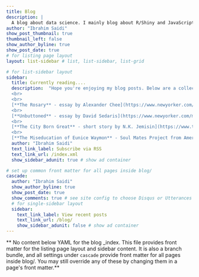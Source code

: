 ```yaml
---
title: Blog
description: |
  A blog about data science. I mainly blog about R/Shiny and JavaScript
author: "Ibrahim Saidi"
show_post_thumbnail: true
thumbnail_left: false
show_author_byline: true
show_post_date: true
# for listing page layout
layout: list-sidebar # list, list-sidebar, list-grid

# for list-sidebar layout
sidebar: 
  title: Currently reading....
  description:  "Hope you're enjoying my blog posts. Below are a collection of books and articles I'm currently reading:
  <br>
  <br>
  [**The Rosary** - essay by Alexander Chee](https://www.newyorker.com/culture/personal-history/the-rosary)
  <br>
  [**Unbuttoned** - essay by David Sedaris](https://www.newyorker.com/magazine/2020/03/02/unbuttoned)
  <br>
  [**The City Born Great** - short story by N.K. Jemisin](https://www.tor.com/2016/09/28/the-city-born-great/)
  <br>
  [**The Miseducation of Eunice Waymon** - Soul Mates Project from Amerigo Gazaway ](https://www.youtube.com/watch?v=-THq0-EDJrE)"
  author: "Ibrahim Saidi"
  text_link_label: Subscribe via RSS
  text_link_url: /index.xml
  show_sidebar_adunit: true # show ad container

# set up common front matter for all pages inside blog/
cascade:
  author: "Ibrahim Saidi"
  show_author_byline: true
  show_post_date: true
  show_comments: true # see site config to choose Disqus or Utterances
  # for single-sidebar layout
  sidebar:
    text_link_label: View recent posts
    text_link_url: /blog/
    show_sidebar_adunit: false # show ad container
---
```


** No content below YAML for the blog _index. This file provides front matter for the listing page layout and sidebar content. It is also a branch bundle, and all settings under `cascade` provide front matter for all pages inside blog/. You may still override any of these by changing them in a page's front matter.**
